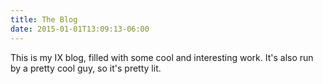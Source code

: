 ```yaml
---
title: The Blog
date: 2015-01-01T13:09:13-06:00
---
```


This is my IX blog, filled with some cool and interesting work. It's also run by a pretty cool guy, so it's pretty lit. 